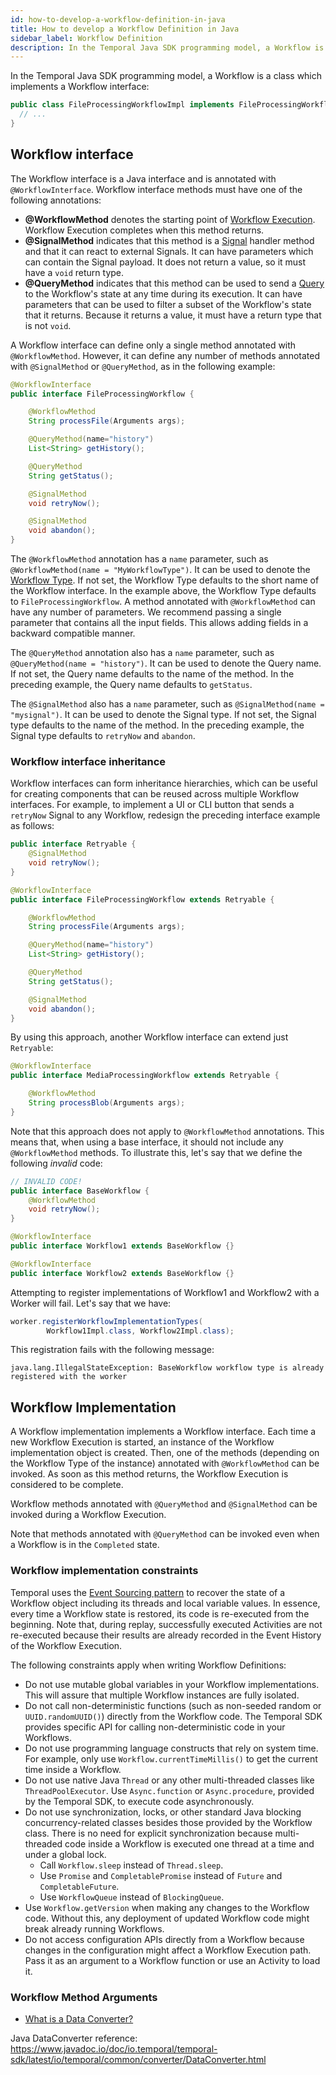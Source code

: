 ```yaml
---
id: how-to-develop-a-workflow-definition-in-java
title: How to develop a Workflow Definition in Java
sidebar_label: Workflow Definition
description: In the Temporal Java SDK programming model, a Workflow is a class which implements a Workflow interface.
---
```


In the Temporal Java SDK programming model, a Workflow is a class which implements a Workflow interface:

```java
public class FileProcessingWorkflowImpl implements FileProcessingWorkflow {
  // ...
}
```

## Workflow interface

The Workflow interface is a Java interface and is annotated with `@WorkflowInterface`.
Workflow interface methods must have one of the following annotations:

- **@WorkflowMethod** denotes the starting point of [Workflow Execution](/docs/concepts/what-is-a-workflow-execution). Workflow Execution completes when this method returns.
- **@SignalMethod** indicates that this method is a [Signal](/docs/concepts/what-is-a-signal) handler method and that it can react to external Signals.
  It can have parameters which can contain the Signal payload.
  It does not return a value, so it must have a `void` return type.
- **@QueryMethod** indicates that this method can be used to send a [Query](/docs/concepts/what-is-a-query) to the Workflow's state at any time during its execution.
  It can have parameters that can be used to filter a subset of the Workflow's state that it returns.
  Because it returns a value, it must have a return type that is not `void`.

A Workflow interface can define only a single method annotated with `@WorkflowMethod`. However, it can define
any number of methods annotated with `@SignalMethod` or `@QueryMethod`, as in the following example:

```java
@WorkflowInterface
public interface FileProcessingWorkflow {

    @WorkflowMethod
    String processFile(Arguments args);

    @QueryMethod(name="history")
    List<String> getHistory();

    @QueryMethod
    String getStatus();

    @SignalMethod
    void retryNow();

    @SignalMethod
    void abandon();
}
```

The `@WorkflowMethod` annotation has a `name` parameter, such as `@WorkflowMethod(name = "MyWorkflowType")`.
It can be used to denote the [Workflow Type](/docs/concepts/what-is-a-workflow-type). If not set, the Workflow Type defaults to the short name of the Workflow interface. In the example above, the Workflow Type defaults to `FileProcessingWorkflow`.
A method annotated with `@WorkflowMethod` can have any number of parameters. We recommend passing a single parameter that contains all the input fields. This allows adding fields in a backward compatible manner.

The `@QueryMethod` annotation also has a `name` parameter, such as `@QueryMethod(name = "history")`.
It can be used to denote the Query name.
If not set, the Query name defaults to the name of the method.
In the preceding example, the Query name defaults to `getStatus`.

The `@SignalMethod` also has a `name` parameter, such as `@SignalMethod(name = "mysignal")`.
It can be used to denote the Signal type.
If not set, the Signal type defaults to the name of the method.
In the preceding example, the Signal type defaults to `retryNow` and `abandon`.

### Workflow interface inheritance

Workflow interfaces can form inheritance hierarchies, which can be useful for creating components that can be reused across multiple Workflow interfaces.
For example, to implement a UI or CLI button that sends a `retryNow` Signal to any Workflow, redesign the preceding interface example as follows:

```java
public interface Retryable {
    @SignalMethod
    void retryNow();
}

@WorkflowInterface
public interface FileProcessingWorkflow extends Retryable {

    @WorkflowMethod
    String processFile(Arguments args);

    @QueryMethod(name="history")
    List<String> getHistory();

    @QueryMethod
    String getStatus();

    @SignalMethod
    void abandon();
}
```

By using this approach, another Workflow interface can extend just `Retryable`:

```java
@WorkflowInterface
public interface MediaProcessingWorkflow extends Retryable {

    @WorkflowMethod
    String processBlob(Arguments args);
}
```

Note that this approach does not apply to `@WorkflowMethod` annotations. This means that, when using a base interface, it should
not include any `@WorkflowMethod` methods.
To illustrate this, let's say that we define the following _invalid_ code:

```java
// INVALID CODE!
public interface BaseWorkflow {
    @WorkflowMethod
    void retryNow();
}

@WorkflowInterface
public interface Workflow1 extends BaseWorkflow {}

@WorkflowInterface
public interface Workflow2 extends BaseWorkflow {}
```

Attempting to register implementations of Workflow1 and Workflow2 with a Worker will fail.
Let's say that we have:

```java
worker.registerWorkflowImplementationTypes(
        Workflow1Impl.class, Workflow2Impl.class);
```

This registration fails with the following message:

```text
java.lang.IllegalStateException: BaseWorkflow workflow type is already registered with the worker
```

## Workflow Implementation

A Workflow implementation implements a Workflow interface.
Each time a new Workflow Execution is started, an instance of the Workflow implementation object is created.
Then, one of the methods (depending on the Workflow Type of the instance) annotated with `@WorkflowMethod` can be invoked.
As soon as this method returns, the Workflow Execution is considered to be complete.

Workflow methods annotated with `@QueryMethod` and `@SignalMethod` can be invoked during a Workflow Execution.

Note that methods annotated with `@QueryMethod` can be invoked even when a Workflow is in the `Completed` state.

### Workflow implementation constraints

Temporal uses the [Event Sourcing pattern](https://docs.microsoft.com/en-us/azure/architecture/patterns/event-sourcing) to recover the state of a Workflow object including its threads and local variable values.
In essence, every time a Workflow state is restored, its code is re-executed from the beginning.
Note that, during replay, successfully executed Activities are not re-executed because their results are already recorded
in the Event History of the Workflow Execution.

The following constraints apply when writing Workflow Definitions:

- Do not use mutable global variables in your Workflow implementations.
  This will assure that multiple Workflow instances are fully isolated.
- Do not call non-deterministic functions (such as non-seeded random or `UUID.randomUUID()`) directly from the Workflow code.
  The Temporal SDK provides specific API for calling non-deterministic code in your Workflows.
- Do not use programming language constructs that rely on system time.
  For example, only use `Workflow.currentTimeMillis()` to get the current time inside a Workflow.
- Do not use native Java `Thread` or any other multi-threaded classes like `ThreadPoolExecutor`.
  Use `Async.function` or `Async.procedure`, provided by the Temporal SDK, to execute code asynchronously.
- Do not use synchronization, locks, or other standard Java blocking concurrency-related classes besides those provided by the Workflow class.
  There is no need for explicit synchronization because multi-threaded code inside a Workflow is executed one thread at a time and under a global lock.
  - Call `Workflow.sleep` instead of `Thread.sleep`.
  - Use `Promise` and `CompletablePromise` instead of `Future` and `CompletableFuture`.
  - Use `WorkflowQueue` instead of `BlockingQueue`.
- Use `Workflow.getVersion` when making any changes to the Workflow code.
  Without this, any deployment of updated Workflow code might break already running Workflows.
- Do not access configuration APIs directly from a Workflow because changes in the configuration might affect a Workflow Execution path.
  Pass it as an argument to a Workflow function or use an Activity to load it.

### Workflow Method Arguments

- [What is a Data Converter?](/docs/concepts/what-is-a-data-converter)

Java DataConverter reference: <https://www.javadoc.io/doc/io.temporal/temporal-sdk/latest/io/temporal/common/converter/DataConverter.html>

